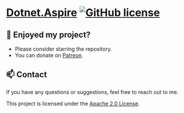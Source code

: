 # [Dotnet.Aspire](https://github.com/a-sharifov/Dotnet.Aspire) [![GitHub license](https://img.shields.io/badge/license-Apache-blue.svg)](https://github.com/a-sharifov/Dotnet.Aspire/master/LICENSE)

## 🌟 Enjoyed my project?

- Please consider starring the repository.
- You can donate on [Patreon](https://www.patreon.com/a_sharifov).

## 📫 Contact

If you have any questions or suggestions, feel free to reach out to me.

This project is licensed under the [Apache 2.0 License](LICENSE).
